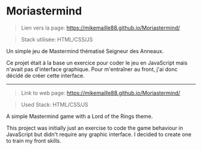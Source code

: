 # Moriastermind

>Lien vers la page: https://mikemaille88.github.io/Moriastermind/

>Stack utilisée: HTML/CSS/JS


Un simple jeu de Mastermind thématisé Seigneur des Anneaux. 

Ce projet était à la base un exercice pour coder le jeu en JavaScript mais n'avait pas d'interface graphique. Pour m'entraîner au front, j'ai donc décidé de créer cette interface.


---------------------------------------------------------------------------------------


>Link to web page: https://mikemaille88.github.io/Moriastermind/

>Used Stack: HTML/CSS/JS


A simple Mastermind game with a Lord of the Rings theme.

This project was initially just an exercise to code the game behaviour in JavaScript but didn't require any graphic interface. I decided to create one to train my front skills.
